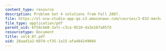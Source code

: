 ```yaml
---
content_type: resource
description: Problem Set 4 solutions from Fall 2007.
file: https://ol-ocw-studio-app-qa.s3.amazonaws.com/courses/3-032-mechanical-behavior-of-materials-fall-2007/28aad1a2607dcf351a15afa484249084_sol4_07.pdf
file_type: application/pdf
parent_uid: 6f50cb68-3afc-c3ca-9510-da3e16fa057d
resourcetype: Document
title: sol4_07.pdf
uid: 28aad1a2-607d-cf35-1a15-afa484249084
---
```

